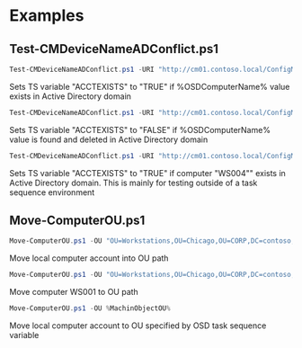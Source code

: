 # Examples

## Test-CMDeviceNameADConflict.ps1

```powershell
Test-CMDeviceNameADConflict.ps1 -URI "http://cm01.contoso.local/ConfigMgrWebService/ConfigMgr.asmx" -SecretKey "12352342" -TSVariable "ACCTEXISTS"
```

Sets TS variable "ACCTEXISTS" to "TRUE" if %OSDComputerName% value exists in Active Directory domain

```powershell
Test-CMDeviceNameADConflict.ps1 -URI "http://cm01.contoso.local/ConfigMgrWebService/ConfigMgr.asmx" -SecretKey "12352342" -TSVariable "ACCTEXISTS" -Delete
```

Sets TS variable "ACCTEXISTS" to "FALSE" if %OSDComputerName% value is found and deleted in Active Directory domain

```powershell
Test-CMDeviceNameADConflict.ps1 -URI "http://cm01.contoso.local/ConfigMgrWebService/ConfigMgr.asmx" -SecretKey "12352342" -TSVariable "ACCTEXISTS" -ComputerName "WS004"
```

Sets TS variable "ACCTEXISTS" to "TRUE" if computer "WS004"" exists in Active Directory domain. This is mainly for testing outside of a task sequence environment

## Move-ComputerOU.ps1

```powershell
Move-ComputerOU.ps1 -OU "OU=Workstations,OU=Chicago,OU=CORP,DC=contoso,DC=local"
```

Move local computer account into OU path
```powershell
Move-ComputerOU.ps1 -OU "OU=Workstations,OU=Chicago,OU=CORP,DC=contoso,DC=local" -ComputerName "WS001"
```

Move computer WS001 to OU path

```powershell
Move-ComputerOU.ps1 -OU %MachinObjectOU%
```

Move local computer account to OU specified by OSD task sequence variable

